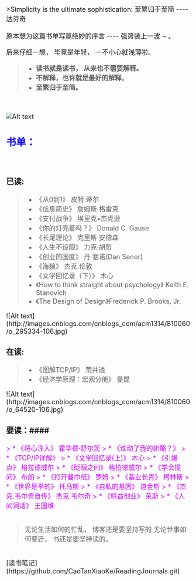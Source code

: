 <br>
<font size = 4; background-color: #fffefb;>
 >Simplicity is the ultimate sophistication:  至繁归于至简    ---- 达芬奇
<br>

<br>
 原本想为这篇书单写篇绝妙的序言 ---- 强势装上一波 ~ 。<br>

  后来仔细一想， 毕竟是年轻， 一不小心就浅薄啦。 <br>

> * **读书就是读书， 从来也不需要解释。**
> * **不解释，也许就是最好的解释。**
> * **至繁归于至简。**

<br>

![Alt text](http://images.cnblogs.com/cnblogs_com/acm1314/810060/o_deng.jpg)
<br>
## <font color="blue">书单：</font> ##
<br>

### 已读:
<font color="#ff00cc">

 > *  《从0到1》 皮特.蒂尔
 > * 《信息简史》 詹姆斯·格雷克
 > * 《支付战争》 埃里克•杰克逊
 > * 《你的灯亮着吗？》 Donald C. Gause
 > * 《长尾理论》 克里斯·安德森
 > * 《人生不设限》 力克·胡哲
 > * 《创业的国度》 丹·塞诺(Dan Senor)
 > * 《海狼》 杰克.伦敦
 > * 《文学回忆录（下）》 木心
 > * 《How to think straight about psychology》 Keith E. Stanovich
 > * 《The Design of Design》Frederick P. Brooks, Jr.

</font>
![Alt text](http://images.cnblogs.com/cnblogs_com/acm1314/810060/o_295334-106.jpg)
<br>

### 在读:
<font color="#00ff00">


> * 《图解TCP/IP》 荒井透
> * 《经济学原理：宏观分册》 曼昆

</font>
![Alt text](http://images.cnblogs.com/cnblogs_com/acm1314/810060/o_64520-106.jpg)
<br>

### 要读：####
<font color="#cc00ff">
> * 《将心注入》 霍华德·舒尔茨
> * 《谁动了我的奶酪？》
> * 《TCP/IP详解》
> * 《文学回忆录(上)》 木心
> * 《引爆点》 格拉德威尔
> * 《眨眼之间》 格拉德威尔
> * 《学会提问》 布朗
> * 《打开餐巾纸》 罗姆
> * 《基业长青》 柯林斯
> * 《世界是平的》 托马斯
> * 《自私的基因》 道金斯
> * 《杰克.韦尔奇自传》 杰克.韦尔奇
> * 《精益创业》 莱斯
> * 《人间词话》 王国维

</font>
<br>
<br>

 > 无论生活如何的忙乱， 博客还是要坚持写的
 > 无论世事如何变迁， 书还是要坚持读的。

<br>
[读书笔记](https://github.com/CaoTanXiaoKe/ReadingJournals.git)
<br>
